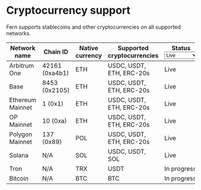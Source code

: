 # Cryptocurrency support

Fern supports stablecoins and other cryptocurrencies on all supported networks.

<table data-full-width="true"><thead><tr><th>Network name</th><th>Chain ID</th><th width="162.265625">Native currency</th><th width="248.96875">Supported cryptocurrencies</th><th>Status<select><option value="jyVPdet5YQHc" label="Live" color="blue"></option><option value="jihqOEZRKeXv" label="In progress" color="blue"></option></select></th></tr></thead><tbody><tr><td>Arbitrum One</td><td>42161 (0xa4b1)</td><td>ETH</td><td>USDC, USDT, ETH, ERC-20s</td><td><span data-option="jyVPdet5YQHc">Live</span></td></tr><tr><td>Base</td><td>8453 (0x2105)</td><td>ETH</td><td>USDC, USDT, ETH, ERC-20s</td><td><span data-option="jyVPdet5YQHc">Live</span></td></tr><tr><td>Ethereum Mainnet</td><td>1 (0x1)</td><td>ETH</td><td>USDC, USDT, ETH, ERC-20s</td><td><span data-option="jyVPdet5YQHc">Live</span></td></tr><tr><td>OP Mainnet</td><td>10 (0xa)</td><td>ETH</td><td>USDC, USDT, ETH, ERC-20s</td><td><span data-option="jyVPdet5YQHc">Live</span></td></tr><tr><td>Polygon Mainnet</td><td>137 (0x89)</td><td>POL</td><td>USDC, USDT, ETH, ERC-20s</td><td><span data-option="jyVPdet5YQHc">Live</span></td></tr><tr><td>Solana</td><td>N/A</td><td>SOL</td><td>USDC, USDT, SOL</td><td><span data-option="jyVPdet5YQHc">Live</span></td></tr><tr><td>Tron</td><td>N/A</td><td>TRX</td><td>USDT</td><td><span data-option="jihqOEZRKeXv">In progress</span></td></tr><tr><td>Bitcoin</td><td>N/A</td><td>BTC</td><td>BTC</td><td><span data-option="jihqOEZRKeXv">In progress</span></td></tr></tbody></table>

